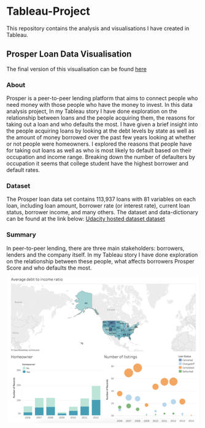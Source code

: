# Tableau-Project
This repository contains the analysis and visualisations I have created in Tableau.

## Prosper Loan Data Visualisation
The final version of this visualisation can be found [here](https://public.tableau.com/profile/sian.nadin#!/vizhome/Prosperloandata-Version2/Version2)

### About
Prosper is a peer-to-peer lending platform that aims to connect people who need money with those people who have the money to invest. In this data analysis project,
In my Tableau story I have done exploration on the relationship between loans and the people acquiring them, the reasons for taking out a loan and who defaults the most. I have given a brief insight into the people acquiring loans by looking at the debt levels by state as well as the amount of money borrowed over the past few years looking at whether or not people were homeowners. I explored the reasons that people have for taking out loans as well as who is most likely to default based on their occupation and income range. Breaking down the number of defaulters by occupation it seems that college student have the highest borrower and default rates.

### Dataset
The Prosper loan data set contains 113,937 loans with 81 variables on each loan,
including loan amount, borrower rate (or interest rate), current loan status,
borrower income, and many others. The dataset and data-dictionary can be found at the link below:
[Udacity hosted dataset dataset](https://s3.amazonaws.com/udacity-hosted-downloads/ud651/prosperLoanData.csv)

### Summary
In peer-to-peer lending, there are three main stakeholders: borrowers, lenders and the company itself. In my Tableau story I have done exploration on the relationship between these people, what affects borrowers Prosper Score and who defaults the most.

![screenshot](screenshots/number_of_listings.png)
